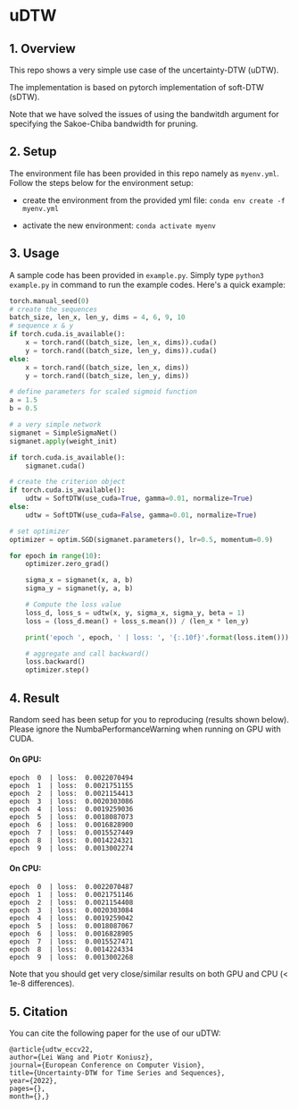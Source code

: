 # uDTW

## 1. Overview

This repo shows a very simple use case of the uncertainty-DTW (uDTW).

The implementation is based on pytorch implementation of soft-DTW (sDTW).

Note that we have solved the issues of using the bandwitdh argument for specifying the Sakoe-Chiba bandwidth for pruning.

## 2. Setup

The environment file has been provided in this repo namely as `myenv.yml`. Follow the steps below for the environment setup:

- create the environment from the provided yml file: `conda env create -f myenv.yml`

- activate the new environment: `conda activate myenv`

## 3. Usage

A sample code has been provided in `example.py`. Simply type `python3 example.py` in command to run the example codes. Here's a quick example:

```python
torch.manual_seed(0)
# create the sequences
batch_size, len_x, len_y, dims = 4, 6, 9, 10
# sequence x & y
if torch.cuda.is_available():
    x = torch.rand((batch_size, len_x, dims)).cuda()
    y = torch.rand((batch_size, len_y, dims)).cuda()
else:
    x = torch.rand((batch_size, len_x, dims))
    y = torch.rand((batch_size, len_y, dims))

# define parameters for scaled sigmoid function
a = 1.5
b = 0.5

# a very simple network
sigmanet = SimpleSigmaNet()
sigmanet.apply(weight_init)

if torch.cuda.is_available():
    sigmanet.cuda()

# create the criterion object
if torch.cuda.is_available():
    udtw = SoftDTW(use_cuda=True, gamma=0.01, normalize=True)
else:
    udtw = SoftDTW(use_cuda=False, gamma=0.01, normalize=True)

# set optimizer
optimizer = optim.SGD(sigmanet.parameters(), lr=0.5, momentum=0.9)

for epoch in range(10):
    optimizer.zero_grad()

    sigma_x = sigmanet(x, a, b)
    sigma_y = sigmanet(y, a, b)

    # Compute the loss value
    loss_d, loss_s = udtw(x, y, sigma_x, sigma_y, beta = 1)
    loss = (loss_d.mean() + loss_s.mean()) / (len_x * len_y)

    print('epoch ', epoch, ' | loss: ', '{:.10f}'.format(loss.item()))

    # aggregate and call backward()
    loss.backward()
    optimizer.step()
```


## 4. Result

Random seed has been setup for you to reproducing (results shown below). Please ignore the NumbaPerformanceWarning when running on GPU with CUDA.

#### On GPU:

```
epoch  0  | loss:  0.0022070494
epoch  1  | loss:  0.0021751155
epoch  2  | loss:  0.0021154413
epoch  3  | loss:  0.0020303086
epoch  4  | loss:  0.0019259036
epoch  5  | loss:  0.0018087073
epoch  6  | loss:  0.0016828900
epoch  7  | loss:  0.0015527449
epoch  8  | loss:  0.0014224321
epoch  9  | loss:  0.0013002274
```

#### On CPU:

```
epoch  0  | loss:  0.0022070487
epoch  1  | loss:  0.0021751146
epoch  2  | loss:  0.0021154408
epoch  3  | loss:  0.0020303084
epoch  4  | loss:  0.0019259042
epoch  5  | loss:  0.0018087067
epoch  6  | loss:  0.0016828905
epoch  7  | loss:  0.0015527471
epoch  8  | loss:  0.0014224334
epoch  9  | loss:  0.0013002268
```

Note that you should get very close/similar results on both GPU and CPU (< 1e-8 differences).

## 5. Citation
<a name="citation"></a>

You can cite the following paper for the use of our uDTW:

```
@article{udtw_eccv22,
author={Lei Wang and Piotr Koniusz},
journal={European Conference on Computer Vision},
title={Uncertainty-DTW for Time Series and Sequences},
year={2022},
pages={},
month={},}
```
